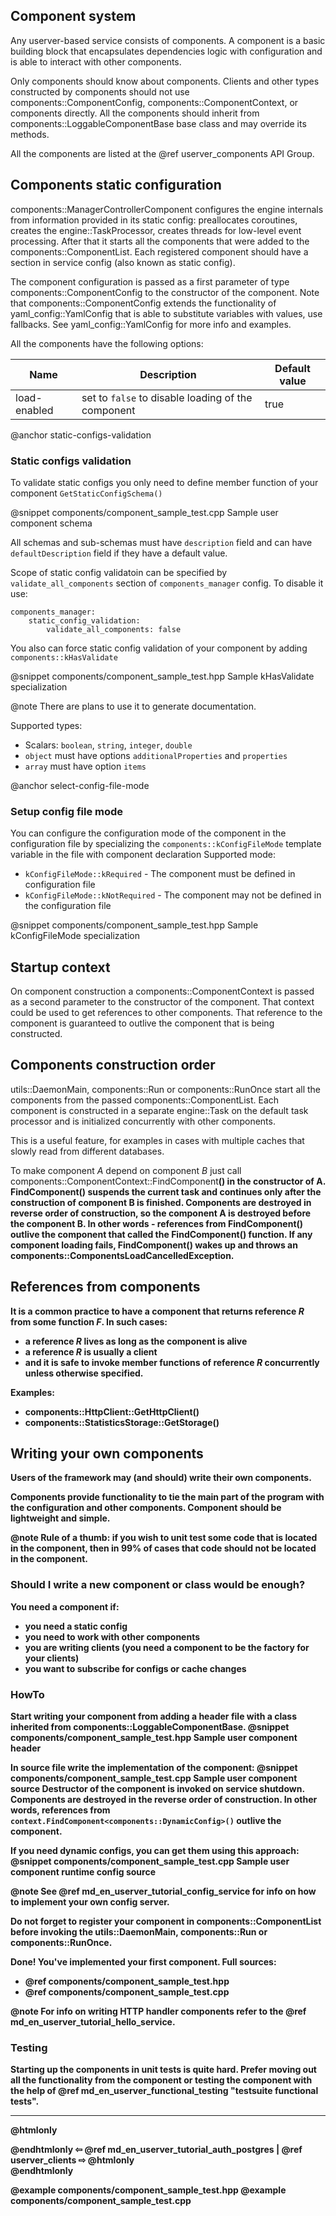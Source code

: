 ## Component system
 
Any userver-based service consists of components. A component is a basic
building block that encapsulates dependencies logic with configuration and
is able to interact with other components.

Only components should know about components. Clients and other types
constructed by components should not use components::ComponentConfig,
components::ComponentContext, or components directly. All the components
should inherit from components::LoggableComponentBase base class and may
override its methods.

All the components are listed at the @ref userver_components API Group.

## Components static configuration
components::ManagerControllerComponent configures the engine internals from
information provided in its static config: preallocates coroutines, creates
the engine::TaskProcessor, creates threads for low-level event processing.
After that it starts all the components that
were added to the components::ComponentList. Each registered component
should have a section in service config (also known as static config).

The component configuration is passed as a first parameter of type
components::ComponentConfig to the constructor of the component. Note that
components::ComponentConfig extends the functionality of
yaml_config::YamlConfig that is able to substitute variables with values,
use fallbacks. See yaml_config::YamlConfig for more info and examples.

All the components have the following options:

| Name         | Description                                        | Default value |
|--------------|----------------------------------------------------|---------------|
| load-enabled | set to `false` to disable loading of the component | true          |

@anchor static-configs-validation
### Static configs validation

To validate static configs you only need to define member function of your component 
`GetStaticConfigSchema()`

@snippet components/component_sample_test.cpp  Sample user component schema

All schemas and sub-schemas must have `description` field and can have 
`defaultDescription` field if they have a default value.

Scope of static config validatoin can be specified by `validate_all_components` section of 
`components_manager` config. To disable it use:

```
components_manager:
    static_config_validation:
        validate_all_components: false
```

You also can force static config validation of your component by adding `components::kHasValidate`

@snippet components/component_sample_test.hpp  Sample kHasValidate specialization

@note There are plans to use it to generate documentation.

Supported types:
* Scalars: `boolean`, `string`, `integer`, `double`
* `object` must have options `additionalProperties` and `properties`
* `array` must have option `items`

@anchor select-config-file-mode
### Setup config file mode
You can configure the configuration mode of the component in the configuration file
by specializing the `components::kConfigFileMode` template variable in the file with component declaration
Supported mode:
* `kConfigFileMode::kRequired` - The component must be defined in configuration file
* `kConfigFileMode::kNotRequired` - The component may not be defined in the configuration file

@snippet components/component_sample_test.hpp  Sample kConfigFileMode specialization

## Startup context
On component construction a components::ComponentContext is passed as a
second parameter to the constructor of the component. That context could
be used to get references to other components. That reference to the
component is guaranteed to outlive the component that is being constructed.

## Components construction order
utils::DaemonMain, components::Run or components::RunOnce
start all the components from the passed components::ComponentList.
Each component is constructed in a separate engine::Task on the default
task processor and is initialized concurrently with other components.

This is a useful feature, for examples in cases
with multiple caches that slowly read from different databases.

To make component *A* depend on component *B* just call
components::ComponentContext::FindComponent<B>() in the constructor of A.
FindComponent() suspends the current task and continues only after the
construction of component B is finished. Components are destroyed
in reverse order of construction, so the component A is destroyed before
the component B. In other words - references from FindComponent() outlive
the component that called the FindComponent() function. If any component
loading fails, FindComponent() wakes up and throws an
components::ComponentsLoadCancelledException.

## References from components
It is a common practice to have a component that returns reference *R* from
some function *F*. In such cases:
* a reference *R* lives as long as the component is alive
* a reference *R* is usually a client 
* and it is safe to invoke member functions of reference *R* concurrently
  unless otherwise specified.

Examples:
* components::HttpClient::GetHttpClient()
* components::StatisticsStorage::GetStorage()

## Writing your own components
Users of the framework may (and should) write their own components.

Components provide functionality to tie the main part of the program with
the configuration and other components. Component should be lightweight
and simple.

@note Rule of a thumb: if you wish to unit test some code that is located
in the component, then in 99% of cases that code should not be located in
the component.

### Should I write a new component or class would be enough?
You need a component if:
* you need a static config
* you need to work with other components
* you are writing clients (you need a component to be the factory for your
clients)
* you want to subscribe for configs or cache changes

### HowTo
Start writing your component from adding a header file with a class
inherited from components::LoggableComponentBase.
@snippet components/component_sample_test.hpp  Sample user component header

In source file write the implementation of the component:
@snippet components/component_sample_test.cpp  Sample user component source
Destructor of the component is invoked on service shutdown. Components are
destroyed in the reverse order of construction. In other words, references from
`context.FindComponent<components::DynamicConfig>()` outlive the component.

If you need dynamic configs, you can get them using this approach:
@snippet components/component_sample_test.cpp  Sample user component runtime config source

@note See @ref md_en_userver_tutorial_config_service for info on how to
implement your own config server.

Do not forget to register your component in components::ComponentList
before invoking the utils::DaemonMain, components::Run or
components::RunOnce.

Done! You've implemented your first component. Full sources:
* @ref components/component_sample_test.hpp
* @ref components/component_sample_test.cpp

@note For info on writing HTTP handler components refer to
the @ref md_en_userver_tutorial_hello_service.

### Testing
Starting up the components in unit tests is quite hard. Prefer moving out
all the functionality from the component or testing the component with the
help of @ref md_en_userver_functional_testing "testsuite functional tests".

----------

@htmlonly <div class="bottom-nav"> @endhtmlonly
⇦ @ref md_en_userver_tutorial_auth_postgres | @ref userver_clients ⇨
@htmlonly </div> @endhtmlonly

@example components/component_sample_test.hpp
@example components/component_sample_test.cpp
